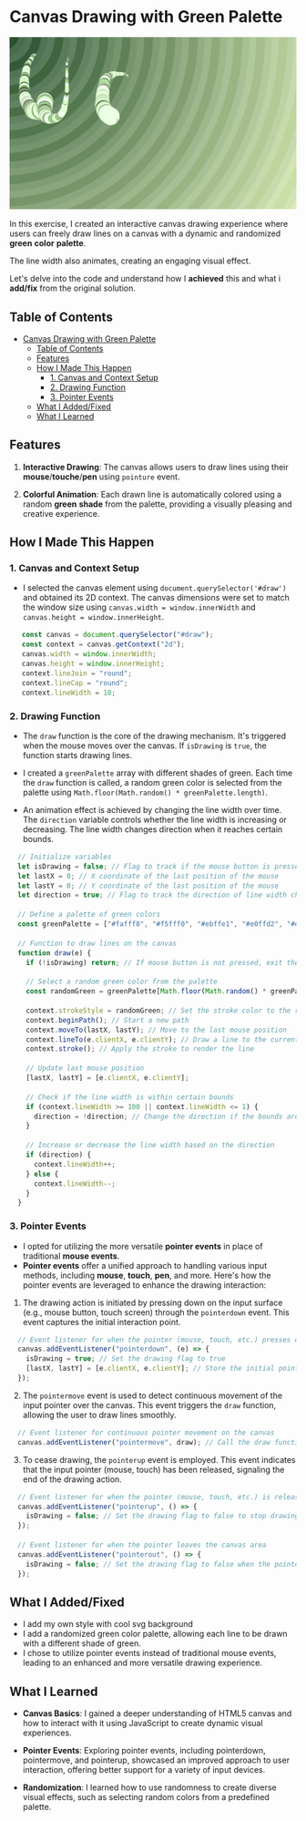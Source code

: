 # Canvas Drawing with Green Palette

![Canvas Drawing](assets/image/showcase.gif)

In this exercise, I created an interactive canvas drawing experience where users can freely draw lines on a canvas with a dynamic and randomized **green** **color** **palette**.

The line width also animates, creating an engaging visual effect.

Let's delve into the code and understand how I **achieved** this and what i **add/fix** from the original solution.

## Table of Contents

- [Canvas Drawing with Green Palette](#canvas-drawing-with-green-palette)
  - [Table of Contents](#table-of-contents)
  - [Features](#features)
  - [How I Made This Happen](#how-i-made-this-happen)
    - [1. Canvas and Context Setup](#1-canvas-and-context-setup)
    - [2. Drawing Function](#2-drawing-function)
    - [3. Pointer Events](#3-pointer-events)
  - [What I Added/Fixed](#what-i-addedfixed)
  - [What I Learned](#what-i-learned)

## Features

1. **Interactive Drawing**: The canvas allows users to draw lines using their **mouse**/**touche**/**pen** using `pointure` event.

2. **Colorful Animation**: Each drawn line is automatically colored using a random **green** **shade** from the palette, providing a visually pleasing and creative experience.

## How I Made This Happen

### 1. Canvas and Context Setup

- I selected the canvas element using `document.querySelector('#draw')` and obtained its 2D context. The canvas dimensions were set to match the window size using `canvas.width = window.innerWidth` and `canvas.height = window.innerHeight`.

```js
   const canvas = document.querySelector("#draw");
   const context = canvas.getContext("2d");
   canvas.width = window.innerWidth;
   canvas.height = window.innerHeight;
   context.lineJoin = "round";
   context.lineCap = "round";
   context.lineWidth = 10;
```

### 2. Drawing Function

- The `draw` function is the core of the drawing mechanism. It's triggered when the mouse moves over the canvas. If `isDrawing` is `true`, the function starts drawing lines.

- I created a `greenPalette` array with different shades of green. Each time the `draw` function is called, a random green color is selected from the palette using `Math.floor(Math.random() * greenPalette.length)`.

- An animation effect is achieved by changing the line width over time. The `direction` variable controls whether the line width is increasing or decreasing. The line width changes direction when it reaches certain bounds.

```js
  // Initialize variables
  let isDrawing = false; // Flag to track if the mouse button is pressed
  let lastX = 0; // X coordinate of the last position of the mouse
  let lastY = 0; // Y coordinate of the last position of the mouse
  let direction = true; // Flag to track the direction of line width changes

  // Define a palette of green colors
  const greenPalette = ["#fafff8", "#f5fff0", "#ebffe1", "#e0ffd2", "#d6ffc3", "#ccffb4", "#a3cc90", "#7a996c", "#526648"];

  // Function to draw lines on the canvas
  function draw(e) {
    if (!isDrawing) return; // If mouse button is not pressed, exit the function

    // Select a random green color from the palette
    const randomGreen = greenPalette[Math.floor(Math.random() * greenPalette.length)];

    context.strokeStyle = randomGreen; // Set the stroke color to the random green
    context.beginPath(); // Start a new path
    context.moveTo(lastX, lastY); // Move to the last mouse position
    context.lineTo(e.clientX, e.clientY); // Draw a line to the current mouse position
    context.stroke(); // Apply the stroke to render the line

    // Update last mouse position
    [lastX, lastY] = [e.clientX, e.clientY];

    // Check if the line width is within certain bounds
    if (context.lineWidth >= 100 || context.lineWidth <= 1) {
      direction = !direction; // Change the direction if the bounds are reached
    }

    // Increase or decrease the line width based on the direction
    if (direction) {
      context.lineWidth++;
    } else {
      context.lineWidth--;
    }
  }


```

### 3. Pointer Events

- I opted for utilizing the more versatile **pointer events** in place of traditional **mouse events**.
- **Pointer events** offer a unified approach to handling various input methods, including **mouse**, **touch**, **pen**, and more.
  Here's how the pointer events are leveraged to enhance the drawing interaction:

1. The drawing action is initiated by pressing down on the input surface (e.g., mouse button, touch screen) through the `pointerdown` event. This event captures the initial interaction point.

```js
  // Event listener for when the pointer (mouse, touch, etc.) presses down on the canvas
  canvas.addEventListener("pointerdown", (e) => {
    isDrawing = true; // Set the drawing flag to true
    [lastX, lastY] = [e.clientX, e.clientY]; // Store the initial pointer position
  });
```

2. The `pointermove` event is used to detect continuous movement of the input pointer over the canvas. This event triggers the `draw` function, allowing the user to draw lines smoothly.

```js
  // Event listener for continuous pointer movement on the canvas
  canvas.addEventListener("pointermove", draw); // Call the draw function during pointer movement
```

3. To cease drawing, the `pointerup` event is employed.
This event indicates that the input pointer (mouse, touch) has been released, signaling the end of the drawing action.

```js
  // Event listener for when the pointer (mouse, touch, etc.) is released on the canvas
  canvas.addEventListener("pointerup", () => {
    isDrawing = false; // Set the drawing flag to false to stop drawing
  });

  // Event listener for when the pointer leaves the canvas area
  canvas.addEventListener("pointerout", () => {
    isDrawing = false; // Set the drawing flag to false when the pointer leaves
  });
```

## What I Added/Fixed

- I add my own style with cool svg background
- I add a randomized green color palette, allowing each line to be drawn with a different shade of green.
- I chose to utilize pointer events instead of traditional mouse events, leading to an enhanced and more versatile drawing experience.

## What I Learned

- **Canvas Basics**: I gained a deeper understanding of HTML5 canvas and how to interact with it using JavaScript to create dynamic visual experiences.

- **Pointer Events**: Exploring pointer events, including pointerdown, pointermove, and pointerup, showcased an improved approach to user interaction, offering better support for a variety of input devices.

- **Randomization**: I learned how to use randomness to create diverse visual effects, such as selecting random colors from a predefined palette.
